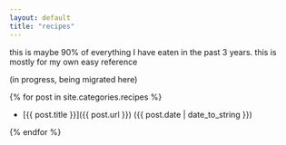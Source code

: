 ```yaml
---
layout: default
title: "recipes"
---
```


this is maybe 90% of everything I have eaten in the past 3 years. this is mostly for my own easy reference

(in progress, being migrated here)

{% for post in site.categories.recipes %}

- [{{ post.title }}]({{ post.url }}) ({{ post.date | date_to_string }})

{% endfor %}
